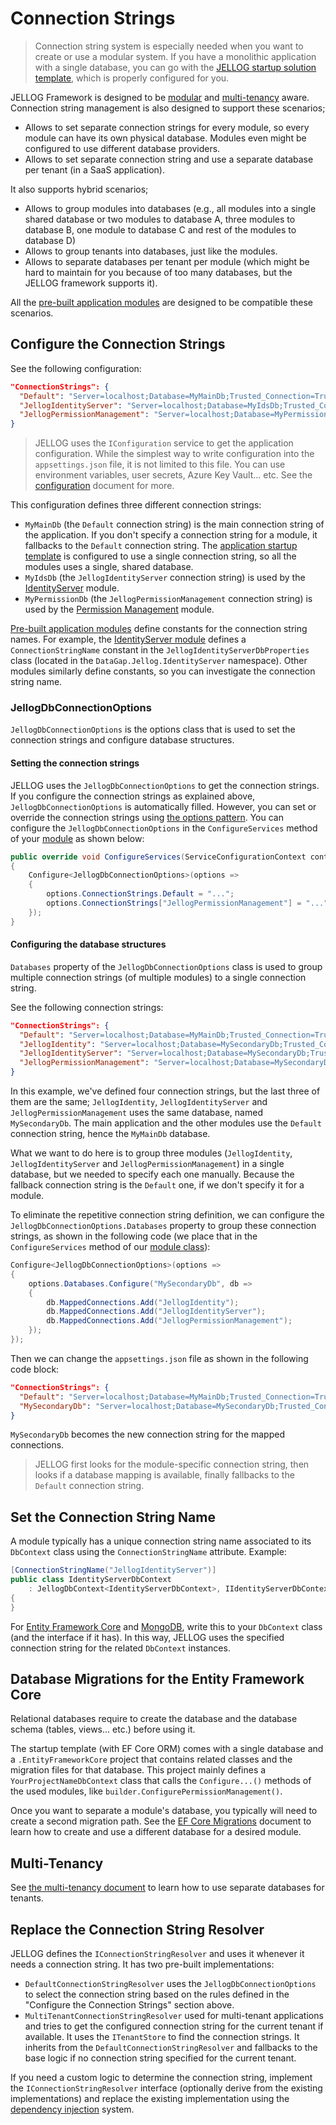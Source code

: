 # Connection Strings

> Connection string system is especially needed when you want to create or use a modular system. If you have a monolithic application with a single database, you can go with the [JELLOG startup solution template](Startup-Templates/Application.md), which is properly configured for you.

JELLOG Framework is designed to be [modular](Module-Development-Basics.md) and [multi-tenancy](Multi-Tenancy.md) aware. Connection string management is also designed to support these scenarios;

* Allows to set separate connection strings for every module, so every module can have its own physical database. Modules even might be configured to use different database providers.
* Allows to set separate connection string and use a separate database per tenant (in a SaaS application).

It also supports hybrid scenarios;

* Allows to group modules into databases (e.g., all modules into a single shared database or two modules to database A, three modules to database B, one module to database C and rest of the modules to database D)
* Allows to group tenants into databases, just like the modules.
* Allows to separate databases per tenant per module (which might be hard to maintain for you because of too many databases, but the JELLOG framework supports it).

All the [pre-built application modules](Modules/Index.md) are designed to be compatible these scenarios.

## Configure the Connection Strings

See the following configuration:

````json
"ConnectionStrings": {
  "Default": "Server=localhost;Database=MyMainDb;Trusted_Connection=True;",
  "JellogIdentityServer": "Server=localhost;Database=MyIdsDb;Trusted_Connection=True;",
  "JellogPermissionManagement": "Server=localhost;Database=MyPermissionDb;Trusted_Connection=True;"
}
````

> JELLOG uses the `IConfiguration` service to get the application configuration. While the simplest way to write configuration into the `appsettings.json` file, it is not limited to this file. You can use environment variables, user secrets, Azure Key Vault... etc. See the [configuration](Configuration.md) document for more.

This configuration defines three different connection strings:

* `MyMainDb` (the `Default` connection string) is the main connection string of the application. If you don't specify a connection string for a module, it fallbacks to the `Default` connection string. The [application startup template](Startup-Templates/Application.md) is configured to use a single connection string, so all the modules uses a single, shared database.
* `MyIdsDb` (the `JellogIdentityServer` connection string) is used by the [IdentityServer](Modules/IdentityServer.md) module.
* `MyPermissionDb` (the `JellogPermissionManagement` connection string) is used by the [Permission Management](Modules/Permission-Management.md) module.

[Pre-built application modules](Modules/Index.md) define constants for the connection string names. For example, the [IdentityServer module](Modules/IdentityServer.md) defines a ` ConnectionStringName ` constant in the ` JellogIdentityServerDbProperties ` class (located in the ` DataGap.Jellog.IdentityServer ` namespace). Other modules similarly define constants, so you can investigate the connection string name.

### JellogDbConnectionOptions

`JellogDbConnectionOptions` is the options class that is used to set the connection strings and configure database structures.

#### Setting the connection strings

JELLOG uses the `JellogDbConnectionOptions` to get the connection strings. If you configure the connection strings as explained above, `JellogDbConnectionOptions` is automatically filled. However, you can set or override the connection strings using [the options pattern](Options.md). You can configure the `JellogDbConnectionOptions` in the `ConfigureServices` method of your [module](Module-Development-Basics.md) as shown below:

````csharp
public override void ConfigureServices(ServiceConfigurationContext context)
{
    Configure<JellogDbConnectionOptions>(options =>
    {
        options.ConnectionStrings.Default = "...";
        options.ConnectionStrings["JellogPermissionManagement"] = "...";
    });
}
````

#### Configuring the database structures

`Databases` property of the `JellogDbConnectionOptions` class is used to group multiple connection strings (of multiple modules) to a single connection string.

See the following connection strings:

````json
"ConnectionStrings": {
  "Default": "Server=localhost;Database=MyMainDb;Trusted_Connection=True;",
  "JellogIdentity": "Server=localhost;Database=MySecondaryDb;Trusted_Connection=True;",
  "JellogIdentityServer": "Server=localhost;Database=MySecondaryDb;Trusted_Connection=True;",
  "JellogPermissionManagement": "Server=localhost;Database=MySecondaryDb;Trusted_Connection=True;"
}
````

In this example, we've defined four connection strings, but the last three of them are the same; `JellogIdentity`, `JellogIdentityServer` and `JellogPermissionManagement` uses the same database, named `MySecondaryDb`. The main application and the other modules use the `Default` connection string, hence the `MyMainDb` database.

What we want to do here is to group three modules (`JellogIdentity`, `JellogIdentityServer` and `JellogPermissionManagement`) in a single database, but we needed to specify each one manually. Because the fallback connection string is the `Default` one, if we don't specify it for a module.

To eliminate the repetitive connection string definition, we can configure the `JellogDbConnectionOptions.Databases` property to group these connection strings, as shown in the following code (we place that in the `ConfigureServices` method of our [module class](Module-Development-Basics.md)):

````csharp
Configure<JellogDbConnectionOptions>(options =>
{
    options.Databases.Configure("MySecondaryDb", db =>
    {
        db.MappedConnections.Add("JellogIdentity");
        db.MappedConnections.Add("JellogIdentityServer");
        db.MappedConnections.Add("JellogPermissionManagement");
    });
});
````

Then we can change the `appsettings.json` file as shown in the following code block:

````json
"ConnectionStrings": {
  "Default": "Server=localhost;Database=MyMainDb;Trusted_Connection=True;",
  "MySecondaryDb": "Server=localhost;Database=MySecondaryDb;Trusted_Connection=True;"
}
````

`MySecondaryDb` becomes the new connection string for the mapped connections.

> JELLOG first looks for the module-specific connection string, then looks if a database mapping is available, finally fallbacks to the `Default` connection string.

## Set the Connection String Name

A module typically has a unique connection string name associated to its `DbContext` class using the `ConnectionStringName` attribute. Example:

````csharp
[ConnectionStringName("JellogIdentityServer")]
public class IdentityServerDbContext
    : JellogDbContext<IdentityServerDbContext>, IIdentityServerDbContext
{
}
````

For [Entity Framework Core](Entity-Framework-Core.md) and [MongoDB](MongoDB.md), write this to your `DbContext` class (and the interface if it has). In this way, JELLOG uses the specified connection string for the related `DbContext` instances.

## Database Migrations for the Entity Framework Core

Relational databases require to create the database and the database schema (tables, views... etc.) before using it.

The startup template (with EF Core ORM) comes with a single database and a `.EntityFrameworkCore` project that contains related classes and the migration files for that database. This project mainly defines a `YourProjectNameDbContext` class that calls the `Configure...()` methods of the used modules, like `builder.ConfigurePermissionManagement()`.

Once you want to separate a module's database, you typically will need to create a second migration path. See the [EF Core Migrations](Entity-Framework-Core-Migrations.md) document to learn how to create and use a different database for a desired module.

## Multi-Tenancy

See [the multi-tenancy document](Multi-Tenancy.md) to learn how to use separate databases for tenants.

## Replace the Connection String Resolver

JELLOG defines the `IConnectionStringResolver` and uses it whenever it needs a connection string. It has two pre-built implementations:

* `DefaultConnectionStringResolver` uses the `JellogDbConnectionOptions` to select the connection string based on the rules defined in the "Configure the Connection Strings" section above.
* `MultiTenantConnectionStringResolver` used for multi-tenant applications and tries to get the configured connection string for the current tenant if available. It uses the `ITenantStore` to find the connection strings. It inherits from the `DefaultConnectionStringResolver` and fallbacks to the base logic if no connection string specified for the current tenant.

If you need a custom logic to determine the connection string, implement the `IConnectionStringResolver` interface (optionally derive from the existing implementations) and replace the existing implementation using the [dependency injection](Dependency-Injection.md) system.